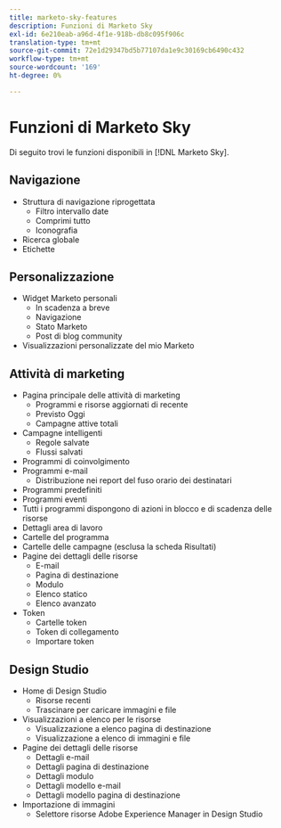 ```yaml
---
title: marketo-sky-features
description: Funzioni di Marketo Sky
exl-id: 6e210eab-a96d-4f1e-918b-db8c095f906c
translation-type: tm+mt
source-git-commit: 72e1d29347bd5b77107da1e9c30169cb6490c432
workflow-type: tm+mt
source-wordcount: '169'
ht-degree: 0%

---
```


# Funzioni di Marketo Sky

Di seguito trovi le funzioni disponibili in [!DNL Marketo Sky].

## Navigazione

* Struttura di navigazione riprogettata
   * Filtro intervallo date
   * Comprimi tutto
   * Iconografia
* Ricerca globale
* Etichette

## Personalizzazione

* Widget Marketo personali
   * In scadenza a breve
   * Navigazione
   * Stato Marketo
   * Post di blog community
* Visualizzazioni personalizzate del mio Marketo

## Attività di marketing

* Pagina principale delle attività di marketing
   * Programmi e risorse aggiornati di recente
   * Previsto Oggi
   * Campagne attive totali
* Campagne intelligenti
   * Regole salvate
   * Flussi salvati
* Programmi di coinvolgimento
* Programmi e-mail
   * Distribuzione nei report del fuso orario dei destinatari
* Programmi predefiniti
* Programmi eventi
* Tutti i programmi dispongono di azioni in blocco e di scadenza delle risorse
* Dettagli area di lavoro
* Cartelle del programma
* Cartelle delle campagne (esclusa la scheda Risultati)
* Pagine dei dettagli delle risorse
   * E-mail
   * Pagina di destinazione
   * Modulo
   * Elenco statico
   * Elenco avanzato
* Token
   * Cartelle token
   * Token di collegamento
   * Importare token

## Design Studio

* Home di Design Studio
   * Risorse recenti
   * Trascinare per caricare immagini e file
* Visualizzazioni a elenco per le risorse
   * Visualizzazione a elenco pagina di destinazione
   * Visualizzazione a elenco di immagini e file
* Pagine dei dettagli delle risorse
   * Dettagli e-mail
   * Dettagli pagina di destinazione
   * Dettagli modulo
   * Dettagli modello e-mail
   * Dettagli modello pagina di destinazione
* Importazione di immagini
   * Selettore risorse Adobe Experience Manager in Design Studio
